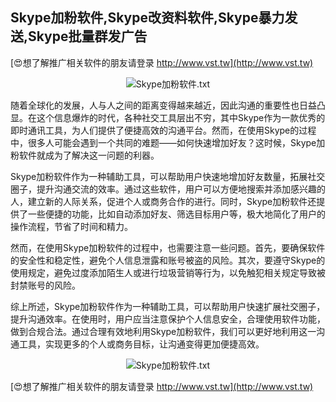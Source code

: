 ## **Skype加粉软件,Skype改资料软件,Skype暴力发送,Skype批量群发广告**

[😍想了解推广相关软件的朋友请登录 http://www.vst.tw](http://www.vst.tw)

 <center><img src="https://vst.tw/MP4/tuiguang/png/6.png" alt="Skype加粉软件.txt"></center>

随着全球化的发展，人与人之间的距离变得越来越近，因此沟通的重要性也日益凸显。在这个信息爆炸的时代，各种社交工具层出不穷，其中Skype作为一款优秀的即时通讯工具，为人们提供了便捷高效的沟通平台。然而，在使用Skype的过程中，很多人可能会遇到一个共同的难题——如何快速增加好友？这时候，Skype加粉软件就成为了解决这一问题的利器。

Skype加粉软件作为一种辅助工具，可以帮助用户快速地增加好友数量，拓展社交圈子，提升沟通交流的效率。通过这些软件，用户可以方便地搜索并添加感兴趣的人，建立新的人际关系，促进个人或商务合作的进行。同时，Skype加粉软件还提供了一些便捷的功能，比如自动添加好友、筛选目标用户等，极大地简化了用户的操作流程，节省了时间和精力。

然而，在使用Skype加粉软件的过程中，也需要注意一些问题。首先，要确保软件的安全性和稳定性，避免个人信息泄露和账号被盗的风险。其次，要遵守Skype的使用规定，避免过度添加陌生人或进行垃圾营销等行为，以免触犯相关规定导致被封禁账号的风险。

综上所述，Skype加粉软件作为一种辅助工具，可以帮助用户快速扩展社交圈子，提升沟通效率。在使用时，用户应当注意保护个人信息安全，合理使用软件功能，做到合规合法。通过合理有效地利用Skype加粉软件，我们可以更好地利用这一沟通工具，实现更多的个人或商务目标，让沟通变得更加便捷高效。

 <center><img src="https://vst.tw/MP4/tuiguang/png/5.png" alt="Skype加粉软件.txt"></center>

[😍想了解推广相关软件的朋友请登录 http://www.vst.tw](http://www.vst.tw)



